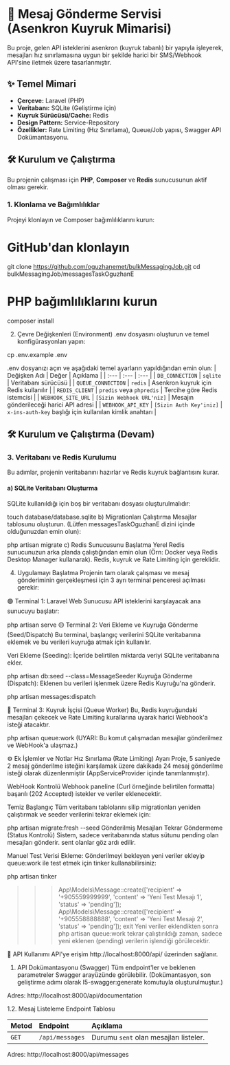 # 🚀 Mesaj Gönderme Servisi (Asenkron Kuyruk Mimarisi)

Bu proje, gelen API isteklerini asenkron (kuyruk tabanlı) bir yapıyla işleyerek, mesajları hız sınırlamasına uygun bir şekilde harici bir SMS/Webhook API'sine iletmek üzere tasarlanmıştır.

## ✨ Temel Mimari

* **Çerçeve:** Laravel (PHP)
* **Veritabanı:** SQLite (Geliştirme için)
* **Kuyruk Sürücüsü/Cache:** Redis
* **Design Pattern:** Service-Repository
* **Özellikler:** Rate Limiting (Hız Sınırlama), Queue/Job yapısı, Swagger API Dokümantasyonu.

## 🛠️ Kurulum ve Çalıştırma

Bu projenin çalışması için **PHP**, **Composer** ve **Redis** sunucusunun aktif olması gerekir.

### 1. Klonlama ve Bağımlılıklar

Projeyi klonlayın ve Composer bağımlılıklarını kurun:


# GitHub'dan klonlayın
git clone https://github.com/oguzhanemet/bulkMessagingJob.git
cd bulkMessagingJob/messagesTaskOguzhanE

# PHP bağımlılıklarını kurun
composer install

2. Çevre Değişkenleri (Environment)
.env dosyasını oluşturun ve temel konfigürasyonları yapın:

cp .env.example .env

.env dosyanızı açın ve aşağıdaki temel ayarların yapıldığından emin olun:
| Değişken Adı | Değer | Açıklama |
| :--- | :--- | :--- |
| `DB_CONNECTION` | `sqlite` | Veritabanı sürücüsü |
| `QUEUE_CONNECTION` | `redis` | Asenkron kuyruk için Redis kullanılır |
| `REDIS_CLIENT` | `predis` veya `phpredis` | Tercihe göre Redis istemcisi |
| `WEBHOOK_SITE_URL` | `[Sizin Webhook URL'niz]` | Mesajın gönderileceği harici API adresi |
| `WEBHOOK_API_KEY` | `[Sizin Auth Key'iniz]` | `x-ins-auth-key` başlığı için kullanılan kimlik anahtarı |


## 🛠️ Kurulum ve Çalıştırma (Devam)

### 3. Veritabanı ve Redis Kurulumu

Bu adımlar, projenin veritabanını hazırlar ve Redis kuyruk bağlantısını kurar.

#### a) SQLite Veritabanı Oluşturma

SQLite kullanıldığı için boş bir veritabanı dosyası oluşturulmalıdır:


touch database/database.sqlite
b) Migrationları Çalıştırma
Mesajlar tablosunu oluşturun. (Lütfen messagesTaskOguzhanE dizini içinde olduğunuzdan emin olun):


php artisan migrate
c) Redis Sunucusunu Başlatma
Yerel Redis sunucunuzun arka planda çalıştığından emin olun (Örn: Docker veya Redis Desktop Manager kullanarak). Redis, kuyruk ve Rate Limiting için gereklidir.

4. Uygulamayı Başlatma
Projenin tam olarak çalışması ve mesaj gönderiminin gerçekleşmesi için 3 ayrı terminal penceresi açılması gerekir:

🟢 Terminal 1: Laravel Web Sunucusu
API isteklerini karşılayacak ana sunucuyu başlatır:


php artisan serve
🟡 Terminal 2: Veri Ekleme ve Kuyruğa Gönderme (Seed/Dispatch)
Bu terminal, başlangıç verilerini SQLite veritabanına eklemek ve bu verileri kuyruğa atmak için kullanılır.

Veri Ekleme (Seeding): İçeride belirtilen miktarda veriyi SQLite veritabanına ekler.


php artisan db:seed --class=MessageSeeder
Kuyruğa Gönderme (Dispatch): Eklenen bu verileri işlenmek üzere Redis Kuyruğu'na gönderir.


php artisan messages:dispatch

🔴 Terminal 3: Kuyruk İşçisi (Queue Worker)
Bu, Redis kuyruğundaki mesajları çekecek ve Rate Limiting kurallarına uyarak harici Webhook'a isteği atacaktır.


php artisan queue:work
(UYARI: Bu komut çalışmadan mesajlar gönderilmez ve WebHook'a ulaşmaz.)

⚙️ Ek İşlemler ve Notlar
Hız Sınırlama (Rate Limiting) Ayarı
Proje, 5 saniyede 2 mesaj gönderilme isteğini karşılamak üzere dakikada 24 mesaj gönderilme isteği olarak düzenlenmiştir (AppServiceProvider içinde tanımlanmıştır).

WebHook Kontrolü
Webhook paneline (Curl örneğinde belirtilen formatta) başarılı (202 Accepted) istekler ve veriler eklenecektir.

Temiz Başlangıç
Tüm veritabanı tablolarını silip migrationları yeniden çalıştırmak ve seeder verilerini tekrar eklemek için:


php artisan migrate:fresh --seed
Gönderilmiş Mesajları Tekrar Göndermeme (Status Kontrolü)
Sistem, sadece veritabanında status sütunu pending olan mesajları gönderir. sent olanlar göz ardı edilir.

Manuel Test Verisi Ekleme: Gönderilmeyi bekleyen yeni veriler ekleyip queue:work ile test etmek için tinker kullanabilirsiniz:


php artisan tinker
>>> App\Models\Message::create(['recipient' => '+905559999999', 'content' => 'Yeni Test Mesajı 1', 'status' => 'pending']);
>>> App\Models\Message::create(['recipient' => '+905558888888', 'content' => 'Yeni Test Mesajı 2', 'status' => 'pending']);
>>> exit
Yeni veriler eklendikten sonra php artisan queue:work tekrar çalıştırıldığı zaman, sadece yeni eklenen (pending) verilerin işlendiği görülecektir.


📡 API Kullanımı
API'ye erişim http://localhost:8000/api/ üzerinden sağlanır.

1. API Dokümantasyonu (Swagger)
Tüm endpoint'ler ve beklenen parametreler Swagger arayüzünde görülebilir. (Dokümantasyon, son geliştirme adımı olarak l5-swagger:generate komutuyla oluşturulmuştur.)

Adres: http://localhost:8000/api/documentation

1.2. Mesaj Listeleme Endpoint Tablosu


| Metod | Endpoint | Açıklama |
| :--- | :--- | :--- |
| `GET` | `/api/messages` | Durumu `sent` olan mesajları listeler. |

Adres: http://localhost:8000/api/messages

